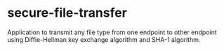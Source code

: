 # secure-file-transfer
Application to transmit any file type from one endpoint to other endpoint using Diffie-Hellman key exchange algorithm and SHA-1 algorithm.
